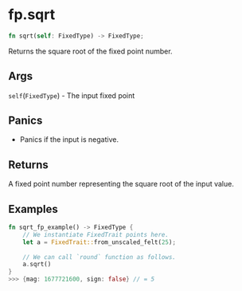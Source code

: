 # fp.sqrt

```rust
fn sqrt(self: FixedType) -> FixedType;
```

Returns the square root of the fixed point number.

## Args

`self`(`FixedType`) - The input fixed point

## Panics

* Panics if the input is negative.

## Returns

A fixed point number representing the square root of the input value.

## Examples

```rust
fn sqrt_fp_example() -> FixedType {
    // We instantiate FixedTrait points here.
    let a = FixedTrait::from_unscaled_felt(25);
    
    // We can call `round` function as follows.
    a.sqrt()
}
>>> {mag: 1677721600, sign: false} // = 5
```
